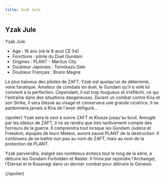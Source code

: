 ```yaml
---
title: Yzak Jule
---
```


Yzak Jule
---------

Yzak Jule  
- Age : 16 ans (né le 8 aout CE 54)  
- Fonctions : pilote du Duel Gundam  
- Origines : PLANT - Martius City  
- Doubleur Japonais : Tomokazu Seki  
- Doubleur Français : Bruno Magne


Le plus haineux des pilotes de ZAFT. Yzak est quelqu'un de déterminé, voire fanatique. Amateur de combats en duel, le Gundam qu'il a volé lui convient à la perfection. Cependant, il est trop fougueux et irréfléchi, ce qui l'entraîne dans des situations dangereuses. Durant un combat contre Kira et son Strike, il sera blessé au visage et conservera une grande cicatrice. Il ne pardonnera jamais à Kira de l'avoir défiguré...


{spoiler}
Yzak sera le seul à suivre ZAFT et Klueze jusqu'au bout. Aveuglé par les idéaux de ZAFT, il ne se rendra que très tardivement compte des horreurs de la guerre. Il comprendra tout lorsque les Gundam Justice et Freedom, équipés de leurs Meteor, auront sauvé PLANT de la destruction. Il continuera de se battre non pas au nom de ZAFT, mais au nom de la protection de PLANT.


Yzak parviendra, malgré ses nombreux échecs tout le long de la série, à détruire les Gundam Forbidden et Raider. Il finira par rejoindre l'Archangel, l'Eternal et le Kusanagi dans un dernier combat pour détruire le Genesis.


{/spoiler}